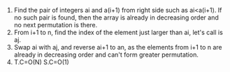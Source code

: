 1. Find the pair of integers ai and a(i+1) from right side such as ai<a(i+1). If no such pair is found, then the array is already in decreasing order and no next permutation is there.
2. From i+1 to n, find the index of the element just larger than ai, let's call is aj.
3. Swap ai with aj, and reverse ai+1 to an, as the elements from i+1 to n are already in decreasing order and can't form greater permutation.
4. T.C=O(N) S.C=O(1)